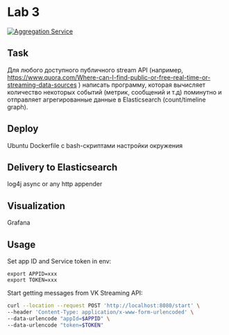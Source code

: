 # Lab 3

[![Aggregation Service](https://github.com/meyakovenkoj/DSBDA/actions/workflows/stream-api.yml/badge.svg)](https://github.com/meyakovenkoj/DSBDA/actions/workflows/stream-api.yml)

## Task

Для любого доступного публичного stream API (например, https://www.quora.com/Where-can-I-find-public-or-free-real-time-or-streaming-data-sources ) написать программу, которая вычисляет количество некоторых событий (метрик, сообщений и т.д) поминутно и отправляет агрегированные данные в Elasticsearch (count/timeline graph).

## Deploy

Ubuntu Dockerfile с bash-скриптами настройки окружения

## Delivery to Elasticsearch

log4j async or any http appender

## Visualization

Grafana

## Usage

Set app ID and Service token in env:

```
export APPID=xxx
export TOKEN=xxx
```

Start getting messages from VK Streaming API:

```bash
curl --location --request POST 'http://localhost:8080/start' \
--header 'Content-Type: application/x-www-form-urlencoded' \
--data-urlencode "appId=$APPID" \
--data-urlencode "token=$TOKEN"
```

